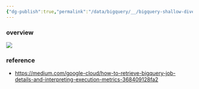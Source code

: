 ```yaml
---
{"dg-publish":true,"permalink":"/data/bigquery/__/bigquery-shallow-dive/","noteIcon":""}
---
```




### overview


![](https://i.imgur.com/uqBzWBv.png)


### reference
- https://medium.com/google-cloud/how-to-retrieve-bigquery-job-details-and-interpreting-execution-metrics-368409128fa2
